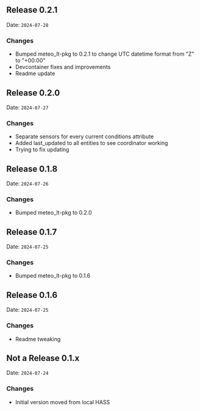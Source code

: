 ## Release 0.2.1

Date: `2024-07-28`

### Changes

- Bumped meteo_lt-pkg to 0.2.1 to change UTC datetime format from "Z" to "+00:00"
- Devcontainer fixes and improvements
- Readme update

## Release 0.2.0

Date: `2024-07-27`

### Changes

- Separate sensors for every current conditions attribute
- Added last_updated to all entities to see coordinator working
- Trying to fix updating

## Release 0.1.8

Date: `2024-07-26`

### Changes

- Bumped meteo_lt-pkg to 0.2.0

## Release 0.1.7

Date: `2024-07-25`

### Changes

- Bumped meteo_lt-pkg to 0.1.6

## Release 0.1.6

Date: `2024-07-25`

### Changes

- Readme tweaking

## Not a Release 0.1.x

Date: `2024-07-24`

### Changes

- Initial version moved from local HASS